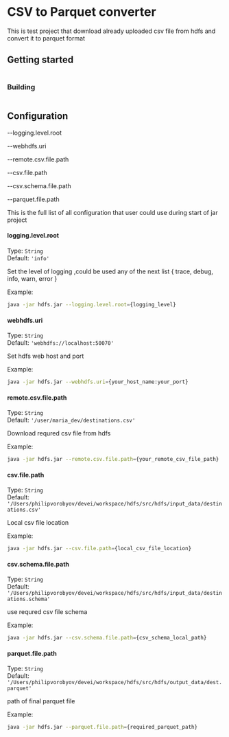 # CSV to Parquet converter

This is test project that download already uploaded csv file from hdfs and convert it to parquet format

## Getting started


```shell

```

### Building

```shell

```

## Configuration

--logging.level.root

--webhdfs.uri

--remote.csv.file.path

--csv.file.path

--csv.schema.file.path

--parquet.file.path

This is the full list of all configuration that user could use during start of jar project

#### logging.level.root
Type: `String`  
Default: `'info'`

Set the level of logging ,could be used any of the next list { trace, debug, info, warn, error }

Example:
```bash
java -jar hdfs.jar --logging.level.root={logging_level}
```

#### webhdfs.uri
Type: `String`  
Default: `'webhdfs://localhost:50070'`

Set hdfs web host and port

Example:
```bash
java -jar hdfs.jar --webhdfs.uri={your_host_name:your_port}
```

#### remote.csv.file.path
Type: `String`  
Default: `'/user/maria_dev/destinations.csv'`

Download requred csv file from hdfs 

Example:
```bash
java -jar hdfs.jar --remote.csv.file.path={your_remote_csv_file_path}
```

#### csv.file.path
Type: `String`  
Default: `'/Users/philipvorobyov/devei/workspace/hdfs/src/hdfs/input_data/destinations.csv'`

Local csv file location

Example:
```bash
java -jar hdfs.jar --csv.file.path={local_csv_file_location}
```

#### csv.schema.file.path
Type: `String`  
Default: `'/Users/philipvorobyov/devei/workspace/hdfs/src/hdfs/input_data/destinations.schema'`

use requred csv file schema

Example:
```bash
java -jar hdfs.jar --csv.schema.file.path={csv_schema_local_path}
```

#### parquet.file.path
Type: `String`  
Default: `'/Users/philipvorobyov/devei/workspace/hdfs/src/hdfs/output_data/dest.parquet'`

path of final parquet file 

Example:
```bash
java -jar hdfs.jar --parquet.file.path={required_parquet_path}
```
